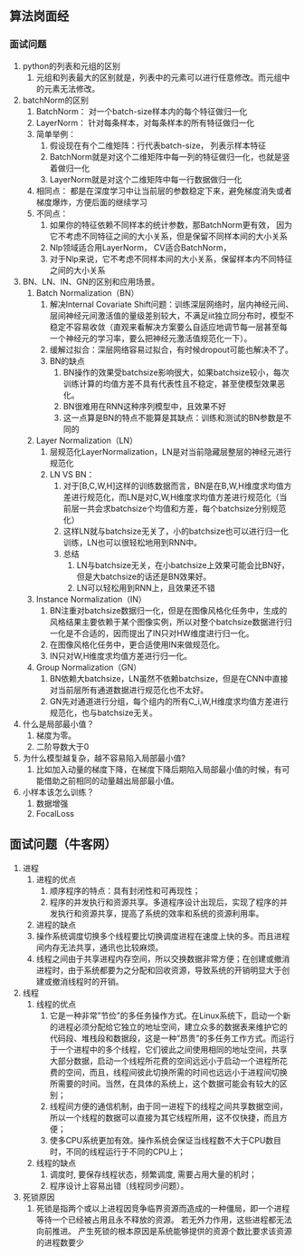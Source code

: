 ## 算法岗面经

### 面试问题
1. python的列表和元组的区别
   1. 元组和列表最大的区别就是，列表中的元素可以进行任意修改。而元组中的元素无法修改。
2. batchNorm的区别
   1. BatchNorm： 对一个batch-size样本内的每个特征做归一化
   2. LayerNorm： 针对每条样本，对每条样本的所有特征做归一化
   3. 简单举例：
      1. 假设现在有个二维矩阵：行代表batch-size， 列表示样本特征
      2. BatchNorm就是对这个二维矩阵中每一列的特征做归一化，也就是竖着做归一化
      3. LayerNorm就是对这个二维矩阵中每一行数据做归一化
   4. 相同点： 都是在深度学习中让当前层的参数稳定下来，避免梯度消失或者梯度爆炸，方便后面的继续学习
   5. 不同点：
      1. 如果你的特征依赖不同样本的统计参数，那BatchNorm更有效， 因为它不考虑不同特征之间的大小关系，但是保留不同样本间的大小关系
      2. Nlp领域适合用LayerNorm， CV适合BatchNorm，
      3. 对于Nlp来说，它不考虑不同样本间的大小关系，保留样本内不同特征之间的大小关系
3. BN、LN、IN、GN的区别和应用场景。
   1. Batch Normalization（BN）
      1. 解决Internal Covariate Shift问题：训练深层网络时，层内神经元间、层间神经元间激活值的量级差别较大，不满足iit独立同分布时，模型不稳定不容易收敛（直观来看解决方案要么自适应地调节每一层甚至每一个神经元的学习率，要么把神经元激活值规范化一下）。
      2. 缓解过拟合：深层网络容易过拟合，有时候dropout可能也解决不了。
      3. BN的缺点
         1. BN操作的效果受batchsize影响很大，如果batchsize较小，每次训练计算的均值方差不具有代表性且不稳定，甚至使模型效果恶化。
         2. BN很难用在RNN这种序列模型中，且效果不好
         3. 这一点算是BN的特点不能算是其缺点：训练和测试的BN参数是不同的
   2. Layer Normalization（LN）
      1. 层规范化LayerNormalization，LN是对当前隐藏层整层的神经元进行规范化
      2. LN VS BN：
         1. 对于[B,C,W,H]这样的训练数据而言，BN是在B,W,H维度求均值方差进行规范化，而LN是对C,W,H维度求均值方差进行规范化（当前层一共会求batchsize个均值和方差，每个batchsize分别规范化）
         2. 这样LN就与batchsize无关了，小的batchsize也可以进行归一化训练，LN也可以很轻松地用到RNN中。
         3. 总结
            1. LN与batchsize无关，在小batchsize上效果可能会比BN好，但是大batchsize的话还是BN效果好。
            2. LN可以轻松用到RNN上，且效果还不错
   3. Instance Normalization（IN）
      1. BN注重对batchsize数据归一化，但是在图像风格化任务中，生成的风格结果主要依赖于某个图像实例，所以对整个batchsize数据进行归一化是不合适的，因而提出了IN只对HW维度进行归一化。
      2. 在图像风格化任务中，更合适使用IN来做规范化。
      3. IN只对W,H维度求均值方差进行归一化。
   4. Group Normalization（GN）
      1. BN依赖大batchsize，LN虽然不依赖batchsize，但是在CNN中直接对当前层所有通道数据进行规范化也不太好。
      2. GN先对通道进行分组，每个组内的所有C_i,W,H维度求均值方差进行规范化，也与batchsize无关。
4. 什么是局部最小值？
   1. 梯度为零。
   2. 二阶导数大于0
5. 为什么模型越复杂，越不容易陷入局部最小值?
   1. 比如加入动量的梯度下降，在梯度下降后期陷入局部最小值的时候，有可能借助之前相同的动量越出局部最小值。
6. 小样本该怎么训练？
   1. 数据增强
   2. FocalLoss


## 面试问题（牛客网）
1. 进程
   1. 进程的优点
      1. 顺序程序的特点：具有封闭性和可再现性；
      2. 程序的并发执行和资源共享。多道程序设计出现后，实现了程序的并发执行和资源共享，提高了系统的效率和系统的资源利用率。
   2. 进程的缺点
   3. 操作系统调度切换多个线程要比切换调度进程在速度上快的多。而且进程间内存无法共享，通讯也比较麻烦。
   4. 线程之间由于共享进程内存空间，所以交换数据非常方便；在创建或撤消进程时，由于系统都要为之分配和回收资源，导致系统的开销明显大于创建或撤消线程时的开销。
2. 线程
   1. 线程的优点
      1. 它是一种非常”节俭”的多任务操作方式。在Linux系统下，启动一个新的进程必须分配给它独立的地址空间，建立众多的数据表来维护它的代码段、堆栈段和数据段，这是一种”昂贵”的多任务工作方式。而运行于一个进程中的多个线程，它们彼此之间使用相同的地址空间，共享大部分数据，启动一个线程所花费的空间远远小于启动一个进程所花费的空间，而且，线程间彼此切换所需的时间也远远小于进程间切换所需要的时间。当然，在具体的系统上，这个数据可能会有较大的区别；
      2. 线程间方便的通信机制，由于同一进程下的线程之间共享数据空间，所以一个线程的数据可以直接为其它线程所用，这不仅快捷，而且方便；
      3. 使多CPU系统更加有效。操作系统会保证当线程数不大于CPU数目时，不同的线程运行于不同的CPU上；
   2. 线程的缺点
      1. 调度时, 要保存线程状态，频繁调度, 需要占用大量的机时；
      2. 程序设计上容易出错（线程同步问题）。
3. 死锁原因
   1. 死锁是指两个或以上进程因竞争临界资源而造成的一种僵局，即一个进程等待一个已经被占用且永不释放的资源。 若无外力作用，这些进程都无法向前推进。 产生死锁的根本原因是系统能够提供的资源个数比要求该资源的进程数要少



